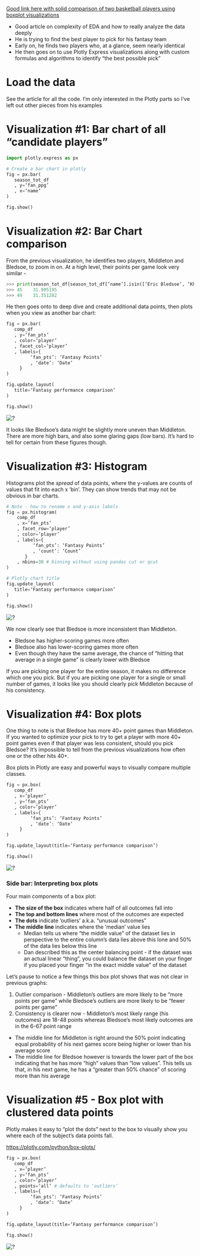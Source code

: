 [Good link here with solid comparison of two basketball players using boxplot visualizations](https://link.medium.com/5L4XdIYcj7)
- Good article on complexity of EDA and how to really analyze the data deeply 
- He is trying to find the best player to pick for his fantasy team
- Early on, he finds two players who, at a glance, seem nearly identical 
- He then goes on to use Plotly Express visualizations along with custom formulas and algorithms to identify “the best possible pick”

# Load the data 
See the article for all the code. I’m only interested in the Plotly parts so I’ve left out other pieces from his examples

# Visualization #1: Bar chart of all “candidate players”
```python   
import plotly.express as px

# Create a bar chart in plotly 
fig = px.bar(
   season_tot_df
   , y=‘fan_ppg’
   , x=‘name’
)

fig.show()
```

# Visualization #2: Bar Chart comparison

From the previous visualization, he identifies two players, Middleton and Bledsoe, to zoom in on. At a high level, their points per game look very similar - 

```python   
>>> print(season_tot_df[season_tot_df[‘name’].isin([‘Eric Bledsoe’, ‘Khris Middleton’])].fan_ppg)
>>> 45    31.905195
>>> 49    31.351282
``` 
He then goes onto to deep dive and create additional data points, then plots when you view as another bar chart:
```python   
fig = px.bar(
   comp_df
   , y=‘fan_pts’
   , color=‘player’
   , facet_col=‘player’
   , labels={
         ‘fan_pts’: ‘Fantasy Points’
         , ‘date’: ‘Date’
     }
)

fig.update_layout(
   title=‘Fantasy performance comparison’
)

fig.show()
```

![?](https://i.imgur.com/6NTrBmX_d.jpg?maxwidth=640&shape=thumb&fidelity=medium)

It looks like Bledsoe’s data might be slightly more uneven than Middleton. There are more high bars, and also some glaring gaps (low bars). It’s hard to tell for certain from these figures though. 

# Visualization #3: Histogram
Histograms plot the *spread* of data points, where the y-values are counts of values that fit into each x ‘bin’. They can show trends that may not be obvious in bar charts. 

```python 
# Note - how to rename x and y-axis labels  
fig = px.histogram(
    comp_df
    , x=‘fan_pts’
    , facet_row=‘player’
    , color=‘player’
    , labels={
          ‘fan_pts’: ‘Fantasy Points’  
          , ‘count’: ‘Count’
       }
    , nbins=30 # binning without using pandas cut or qcut 
)

# Plotly chart title
fig.update_layout(
   title=‘Fantasy performance comparison’
)

fig.show()
```

![?](https://i.imgur.com/54TES5V_d.jpg?maxwidth=640&shape=thumb&fidelity=medium)

We now clearly see that Bledsoe is more inconsistent than Middleton. 
- Bledsoe has higher-scoring games more often
- Bledsoe also has lower-scoring games more often
- Even though they have the same average, the chance of “hitting that average in a single game” is clearly lower with Bledsoe 

If you are picking one player for the entire season, it makes no difference which one you pick. But if you are picking one player for a single or small number of games, it looks like you should clearly pick Middleton because of his consistency. 

# Visualization #4: Box plots
One thing to note is that Bledsoe has more 40+ point games than Middleton. If you wanted to optimize your pick to try to get a player with more 40+ point games even if that player was less consistent, should you pick Bledsoe? It’s impossible to tell from the previous visualizations how often one or the other hits 40+. 

Box plots in Plotly are easy and powerful ways to visually compare multiple classes. 

```Python   
fig = px.box(
   comp_df
   , x=‘player’
   , y=‘fan_pts’
   , color=‘player’
   , labels={
         ‘fan_pts’: ‘Fantasy Points’
         , ‘date’: ‘Date’
     }
)

fig.update_layout(title=‘Fantasy performance comparison’)

fig.show()
```
![?](https://i.imgur.com/IgKn5Rb_d.jpg?maxwidth=640&shape=thumb&fidelity=medium)

### Side bar: Interpreting box plots 
Four main components of a box plot: 
- **The size of the box** indicates where half of all outcomes fall into
- **The top and bottom lines** where most of the outcomes are expected
- **The dots** indicate ‘outliers’ a.k.a. “unusual outcomes”
- **The middle line** indicates where the ‘median’ value lies
   - Median tells us where “the middle value” of the dataset lies in perspective to the entire column’s data lies above this lone and 50% of the data lies below this line
   - Dan described this as the center balancing point - if the dataset was an actual linear “thing”, you could balance the dataset on your finger if you placed your finger “in the exact middle value” of the dataset 
   
Let’s pause to notice a few things this box plot shows that was not clear in previous graphs:
1. Outlier comparison - Middleton’s outliers are more likely to be “more points per game” while Bledsoe’s outliers are more likely to be “fewer points per game”
1. Consistency is clearer now - Middleton’s most likely range (his outcomes) are 18-48 points whereas Bledsoe’s most likely outcomes are in the 6-67 point range
- The middle line for Middleton is right around the 50% point indicating equal probability of his next games score being higher or lower than his average score
- The middle line for Bledsoe however is towards the lower part of the box indicating that he has more “high” values than “low values”. This tells us that, in his next game, he has a “greater than 50% chance” of scoring more than his average

# Visualization #5 - Box plot with clustered data points
Plotly makes it easy to “plot the dots” next to the box to visually show you where each of the subject’s data points fall. 

https://plotly.com/python/box-plots/

```Python   
fig = px.box(
   comp_df
   , x=‘player’
   , y=‘fan_pts’
   , color=‘player’
   , points=‘all’ # defaults to ‘outliers’
   , labels={
         ‘fan_pts’: ‘Fantasy Points’
         , ‘date’: ‘Date’
     }
)

fig.update_layout(title=‘Fantasy performance comparison’)

fig.show()
```

![?](https://i.imgur.com/yM5Jx9m_d.jpg?maxwidth=640&shape=thumb&fidelity=medium)


